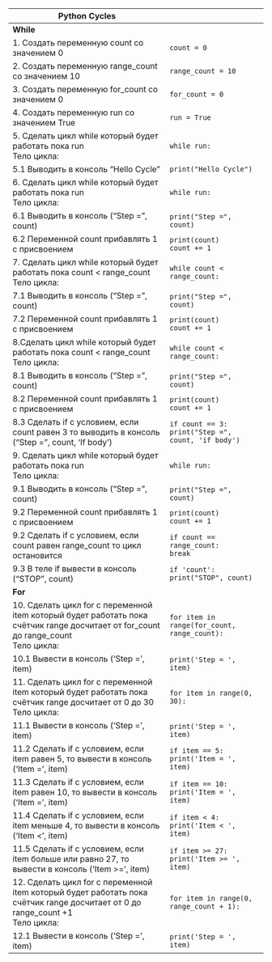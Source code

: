 |Python Cycles||
|---|---|
|**While**||
|1. Создать переменную count со значением 0|```count = 0```|
|2. Создать переменную range_count со значением 10|```range_count = 10```|
|3. Создать переменную for_count со значением 0|```for_count = 0```|
|4. Создать переменную run  со значением True|```run = True```|
|5. Сделать цикл while который будет работать пока run<br/>Тело цикла:|```while run:```|
|5.1 Выводить в консоль “Hello Cycle”|```print("Hello Cycle")```|
|6. Сделать цикл while который будет работать пока run<br/>Тело цикла:|```while run:```|
|6.1 Выводить в консоль (“Step =”, count)|```print("Step =", count)```|
|6.2 Переменной count прибавлять 1 с присвоением|```print(count)```<br/>```count += 1```|
|7. Сделать цикл while который будет работать пока count < range_count<br/>Тело цикла:|```while count < range_count:```|
|7.1 Выводить в консоль (“Step =”, count)|```print("Step =", count)```|
|7.2 Переменной count прибавлять 1 с присвоением|```print(count)```<br/>```count += 1```|
|8.Сделать цикл while который будет работать пока count < range_count<br/>Тело цикла:|```while count < range_count:```|
|8.1 Выводить в консоль (“Step =”, count)|```print("Step =", count)```|
|8.2 Переменной count прибавлять 1 с присвоением|```print(count)```<br/>```count += 1```|
|8.3 Сделать if с условием, если count равен 3 то выводить в консоль (“Step =”, count, ‘If body’)|```if count == 3:```<br/>```print("Step =", count, 'if body')```|
|9. Сделать цикл while который будет работать пока run<br/>Тело цикла:|```while run:```|
|9.1 Выводить в консоль (“Step =”, count)|```print("Step =", count)```|
|9.2 Переменной count прибавлять 1 с присвоением|```print(count)```<br/>```count += 1```|
|9.2 Сделать if с условием, если count равен range_count то цикл остановится|```if count == range_count:```<br/>```break```|
|9.3 В теле if вывести в консоль (“STOP”, count)|```if 'count':```<br/>```print("STOP", count)```|
|**For**||
|10. Сделать цикл for c переменной item который будет работать пока счётчик range досчитает от for_count  до range_count<br/>Тело цикла:|```for item in range(for_count, range_count):```|
|10.1 Вывести в консоль (‘Step =’, item)|```print('Step = ', item)```|
|11. Сделать цикл for c переменной item который будет работать пока счётчик range досчитает от 0 до 30<br/>Тело цикла:|```for item in range(0, 30):```|
|11.1 Вывести в консоль (‘Step =’, item)|```print('Step = ', item)```|
11.2 Сделать if с условием, если item равен  5, то вывести в консоль (‘Item =’, item)|```if item == 5:```<br/>```print('Item = ', item)```|
|11.3 Сделать if с условием, если item равен  10, то вывести в консоль (‘Item =’, item)|```if item == 10:```<br/>```print('Item = ', item)```|
|11.4 Сделать if с условием, если item меньше 4, то вывести в консоль (‘Item <’, item)|```if item < 4:```<br/>```print('Item < ', item)```|
|11.5 Сделать if с условием, если item больше или равно 27, то вывести в консоль (‘Item >=’, item)|```if item >= 27:```<br/>```print('Item >= ', item)```|
|12. Сделать цикл for c переменной item который будет работать пока счётчик range досчитает от 0 до range_count +1<br>Тело цикла:|```for item in range(0, range_count + 1):```| 
|12.1 Вывести в консоль (‘Step =’, item)|```print('Step = ', item)```|
